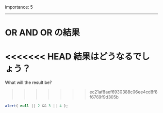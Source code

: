 importance: 5

---

# OR AND OR の結果

<<<<<<< HEAD
結果はどうなるでしょう？
=======
What will the result be?
>>>>>>> ec21af8aef6930388c06ee4cd8f8f6769f9d305b

```js
alert( null || 2 && 3 || 4 );
```
